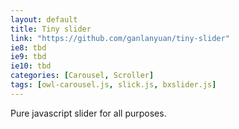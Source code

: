 ```yaml
---
layout: default
title: Tiny slider
link: "https://github.com/ganlanyuan/tiny-slider"
ie8: tbd
ie9: tbd
ie10: tbd
categories: [Carousel, Scroller]
tags: [owl-carousel.js, slick.js, bxslider.js]
---
```

Pure javascript slider for all purposes.